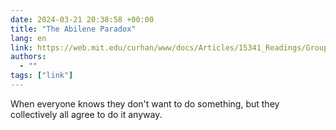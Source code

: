 ```yaml
---
date: 2024-03-21 20:38:58 +00:00
title: "The Abilene Paradox"
lang: en
link: https://web.mit.edu/curhan/www/docs/Articles/15341_Readings/Group_Dynamics/Harvey_Abilene_Paradox.pdf
authors:
  - ""
tags: ["link"]
---
```


When everyone knows they don't want to do something, but they collectively all agree to do it anyway.

